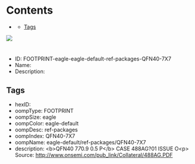 



Contents
========

* [](#)
	* [Tags](#tags)
  
![][im]
# 

- ID: FOOTPRINT-eagle-eagle-default-ref-packages-QFN40-7X7
- Name: 
- Description: 

## Tags

- hexID: 
- oompType: FOOTPRINT
- oompSize: eagle
- oompColor: eagle-default
- oompDesc: ref-packages
- oompIndex: QFN40-7X7
- oompName: eagle-default/ref-packages/QFN40-7X7
- description: &lt;b&gt;QFN40 7*7*0.9 0.5 P&lt;/b&gt; CASE 488AG?01 ISSUE O&lt;p&gt;&#xD;
Source: http://www.onsemi.com/pub_link/Collateral/488AG.PDF



[im]: image.png
